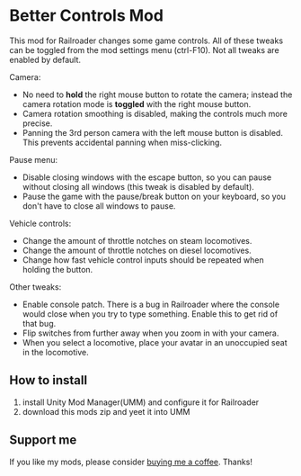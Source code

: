 ﻿# Better Controls Mod

This mod for Railroader changes some game controls. All of these tweaks can be toggled from the mod settings menu (ctrl-F10). Not all tweaks are enabled by default.

Camera:
- No need to **hold** the right mouse button to rotate the camera; instead the camera rotation mode is **toggled** with the right mouse button.
- Camera rotation smoothing is disabled, making the controls much more precise.
- Panning the 3rd person camera with the left mouse button is disabled. This prevents accidental panning when miss-clicking.

Pause menu:
- Disable closing windows with the escape button, so you can pause without closing all windows (this tweak is disabled by default).
- Pause the game with the pause/break button on your keyboard, so you don't have to close all windows to pause.

Vehicle controls:
- Change the amount of throttle notches on steam locomotives.
- Change the amount of throttle notches on diesel locomotives.
- Change how fast vehicle control inputs should be repeated when holding the button.

Other tweaks:  
- Enable console patch. There is a bug in Railroader where the console would close when you try to type something. Enable this to get rid of that bug.
- Flip switches from further away when you zoom in with your camera.
- When you select a locomotive, place your avatar in an unoccupied seat in the locomotive.

## How to install

1. install Unity Mod Manager(UMM) and configure it for Railroader
2. download this mods zip and yeet it into UMM

## Support me

If you like my mods, please consider [buying me a coffee](https://ko-fi.com/tostiman). Thanks!
